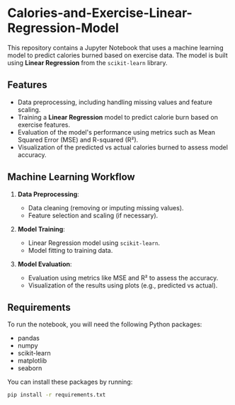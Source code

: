 # Calories-and-Exercise-Linear-Regression-Model

This repository contains a Jupyter Notebook that uses a machine learning model to predict calories burned based on exercise data. The model is built using **Linear Regression** from the `scikit-learn` library.

## Features
- Data preprocessing, including handling missing values and feature scaling.
- Training a **Linear Regression** model to predict calorie burn based on exercise features.
- Evaluation of the model's performance using metrics such as Mean Squared Error (MSE) and R-squared (R²).
- Visualization of the predicted vs actual calories burned to assess model accuracy.

## Machine Learning Workflow
1. **Data Preprocessing**: 
   - Data cleaning (removing or imputing missing values).
   - Feature selection and scaling (if necessary).
   
2. **Model Training**:
   - Linear Regression model using `scikit-learn`.
   - Model fitting to training data.

3. **Model Evaluation**:
   - Evaluation using metrics like MSE and R² to assess the accuracy.
   - Visualization of the results using plots (e.g., predicted vs actual).

## Requirements
To run the notebook, you will need the following Python packages:
- pandas
- numpy
- scikit-learn
- matplotlib
- seaborn

You can install these packages by running:
```bash
pip install -r requirements.txt
